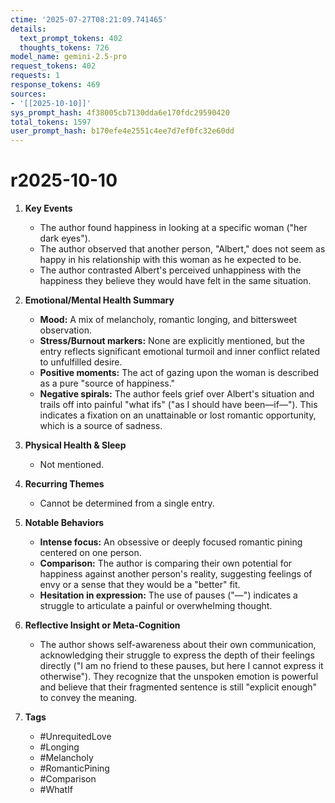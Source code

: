 ```yaml
---
ctime: '2025-07-27T08:21:09.741465'
details:
  text_prompt_tokens: 402
  thoughts_tokens: 726
model_name: gemini-2.5-pro
request_tokens: 402
requests: 1
response_tokens: 469
sources:
- '[[2025-10-10]]'
sys_prompt_hash: 4f38005cb7130dda6e170fdc29590420
total_tokens: 1597
user_prompt_hash: b170efe4e2551c4ee7d7ef0fc32e60dd
---
```

# r2025-10-10

1. **Key Events**
    - The author found happiness in looking at a specific woman ("her dark eyes").
    - The author observed that another person, "Albert," does not seem as happy in his relationship with this woman as he expected to be.
    - The author contrasted Albert's perceived unhappiness with the happiness they believe they would have felt in the same situation.

2. **Emotional/Mental Health Summary**
    - **Mood:** A mix of melancholy, romantic longing, and bittersweet observation.
    - **Stress/Burnout markers:** None are explicitly mentioned, but the entry reflects significant emotional turmoil and inner conflict related to unfulfilled desire.
    - **Positive moments:** The act of gazing upon the woman is described as a pure "source of happiness."
    - **Negative spirals:** The author feels grief over Albert's situation and trails off into painful "what ifs" ("as I should have been—if—"). This indicates a fixation on an unattainable or lost romantic opportunity, which is a source of sadness.

3. **Physical Health & Sleep**
    - Not mentioned.

4. **Recurring Themes**
    - Cannot be determined from a single entry.

5. **Notable Behaviors**
    - **Intense focus:** An obsessive or deeply focused romantic pining centered on one person.
    - **Comparison:** The author is comparing their own potential for happiness against another person's reality, suggesting feelings of envy or a sense that they would be a "better" fit.
    - **Hesitation in expression:** The use of pauses ("—") indicates a struggle to articulate a painful or overwhelming thought.

6. **Reflective Insight or Meta-Cognition**
    - The author shows self-awareness about their own communication, acknowledging their struggle to express the depth of their feelings directly ("I am no friend to these pauses, but here I cannot express it otherwise"). They recognize that the unspoken emotion is powerful and believe that their fragmented sentence is still "explicit enough" to convey the meaning.

7. **Tags**
    - #UnrequitedLove
    - #Longing
    - #Melancholy
    - #RomanticPining
    - #Comparison
    - #WhatIf